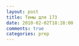 ```yaml
---
layout: post
title: Темы для 173
date: 2010-02-02T18:28:00
comments: true
categories: prep
---
```


